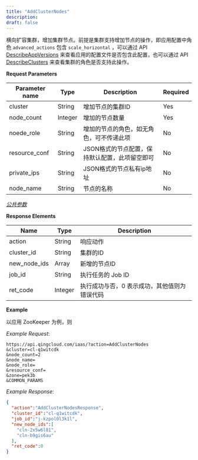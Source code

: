 ```yaml
---
title: "AddClusterNodes"
description: 
draft: false
---
```




横向扩容集群，增加集群节点。前提是集群支持增加节点的操作，即应用配置中角色 `advanced_actions` 包含 `scale_horizontal` ，可以通过 API [DescribeAppVersions](../describe_app_versions/) 来查看应用的配置文件是否包含此配置，也可以通过 API [DescribeClusters](../describe_clusters/) 来查看集群的角色是否支持此操作。

**Request Parameters**

| Parameter name | Type | Description | Required |
| --- | --- | --- | --- |
| cluster | String | 增加节点的集群ID | Yes |
| node_count | Integer | 增加的节点数量 | Yes |
| noede_role | String | 增加的节点的角色，如无角色，可不传递此项 | No |
| resource_conf | String | JSON格式的节点配置，保持默认配置，此项留空即可 | No |
| private_ips | String | JSON格式的节点私有ip地址 | No |
| node_name | String | 节点的名称　| No |

[_公共参数_](../../../../parameters/)

**Response Elements**

| Name | Type | Description |
| --- | --- | --- |
| action | String | 响应动作 |
| cluster_id | String | 集群的ID |
| new_node_ids | Array | 新增的节点ID |
| job_id | String | 执行任务的 Job ID |
| ret_code | Integer | 执行成功与否，0 表示成功，其他值则为错误代码 |

**Example**

以应用 ZooKeeper 为例，则

_Example Request_:

```
https://api.qingcloud.com/iaas/?action=AddClusterNodes
&cluster=cl-q1witcdk
&node_count=2
&node_name=
&node_role=
&resource_conf=
&zone=pek3b
&COMMON_PARAMS
```

_Example Response_:

```json
{
  "action":"AddClusterNodesResponse",
  "cluster_id":"cl-q1witcdk",
  "job_id":"j-kzpol0l3k1l",
  "new_node_ids":[
    "cln-2x5w6l81",
    "cln-b9gis6au"
  ],
  "ret_code":0
}
```


